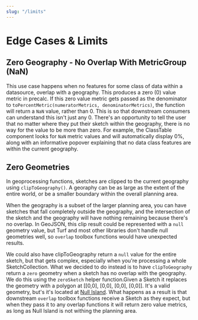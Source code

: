 ```yaml
---
slug: "/limits"
---
```


# Edge Cases & Limits

## Zero Geography - No Overlap With MetricGroup (NaN)

This use case happens when no features for some class of data within a datasource, overlap with a geography. This produces a zero (0) value metric in precalc. If this zero value metric gets passed as the denominator to `toPercentMetric(numeratorMetrics, denominatorMetrics)`, the function will return a `NaN` value, rather than 0. This is so that downstream consumers can understand this isn't just any 0. There's an opportunity to tell the user that no matter where they put their sketch within the geography, there is no way for the value to be more than zero. For example, the ClassTable component looks for `NaN` metric values and will automatically display 0%, along with an informative popover explaining that no data class features are within the current geography.

## Zero Geometries

In geoprocessing functions, sketches are clipped to the current geography using `clipToGeography()`. A georaphy can be as large as the extent of the entire world, or be a smaller boundary within the overall planning area.

When the geography is a subset of the larger planning area, you can have sketches that fall completely outside the geography, and the intersection of the sketch and the geography will have nothing remaining because there's no overlap. In GeoJSON, this clip result could be represented with a `null` geometry value, but Turf and most other libraries don't handle null geometries well, so `overlap` toolbox functions would have unexpected results.

We could also have clipToGeography return a `null` value for the entire sketch, but that gets complex, especially when you're processing a whole SketchCollection. What we decided to do instead is to have `clipToGeography` return a `zero` geometry when a sketch has no overlap with the geography. We do this using the `zeroSketch` helper function.Given a Sketch it replaces the geometry with a polygon at [[0,0], [0,0], [0,0], [0,0]]. It's a valid geometry, but's it's located at [Null Island](https://en.wikipedia.org/wiki/Null_Island). What happens as a result is that downstream `overlap` toolbox functions receive a Sketch as they expect, but when they pass it to any overlap functions it will return zero value metrics, as long as Null Island is not withing the planning area.
